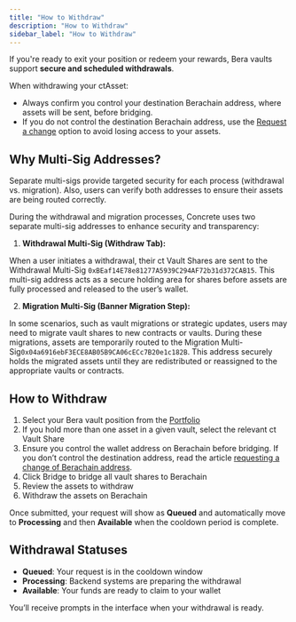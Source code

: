 ```yaml
---
title: "How to Withdraw"
description: "How to Withdraw"
sidebar_label: "How to Withdraw"
---
```


If you're ready to exit your position or redeem your rewards, Bera vaults support **secure and scheduled withdrawals**.

When withdrawing your ctAsset:

- Always confirm you control your destination Berachain address, where assets will be sent, before bridging.
- If you do not control the destination Berachain address, use the [Request a change](./request-address-change.md) option to avoid losing access to your assets.

## Why Multi-Sig Addresses?

Separate multi-sigs provide targeted security for each process (withdrawal vs. migration). Also, users can verify both addresses to ensure their assets are being routed correctly.

During the withdrawal and migration processes, Concrete uses two separate multi-sig addresses to enhance security and transparency:

1. **Withdrawal Multi-Sig (Withdraw Tab):**

When a user initiates a withdrawal, their ct Vault Shares are sent to the Withdrawal Multi-Sig `0xBEaf14E78e81277A5939C294AF72b31d372CAB15`. This multi-sig address acts as a secure holding area for shares before assets are fully processed and released to the user’s wallet.

2. **Migration Multi-Sig (Banner Migration Step):**

In some scenarios, such as vault migrations or strategic updates, users may need to migrate vault shares to new contracts or vaults. During these migrations, assets are temporarily routed to the Migration Multi-Sig`0x04a6916ebF3ECE8AB05B9CA06cECc7B20e1c182B`. This address securely holds the migrated assets until they are redistributed or reassigned to the appropriate vaults or contracts.

## How to Withdraw

1. Select your Bera vault position from the [Portfolio](https://app.concrete.xyz/portfolio/vaults)
2. If you hold more than one asset in a given vault, select the relevant ct Vault Share
3. Ensure you control the wallet address on Berachain before bridging. If you don’t control the destination address, read the article [requesting a change of Berachain address](./request-address-change.md).
4. Click Bridge to bridge all vault shares to Berachain
5. Review the assets to withdraw
6. Withdraw the assets on Berachain

Once submitted, your request will show as **Queued** and automatically move to **Processing** and then **Available** when the cooldown period is complete.

## Withdrawal Statuses

- **Queued**: Your request is in the cooldown window
- **Processing**: Backend systems are preparing the withdrawal
- **Available**: Your funds are ready to claim to your wallet

You’ll receive prompts in the interface when your withdrawal is ready.
